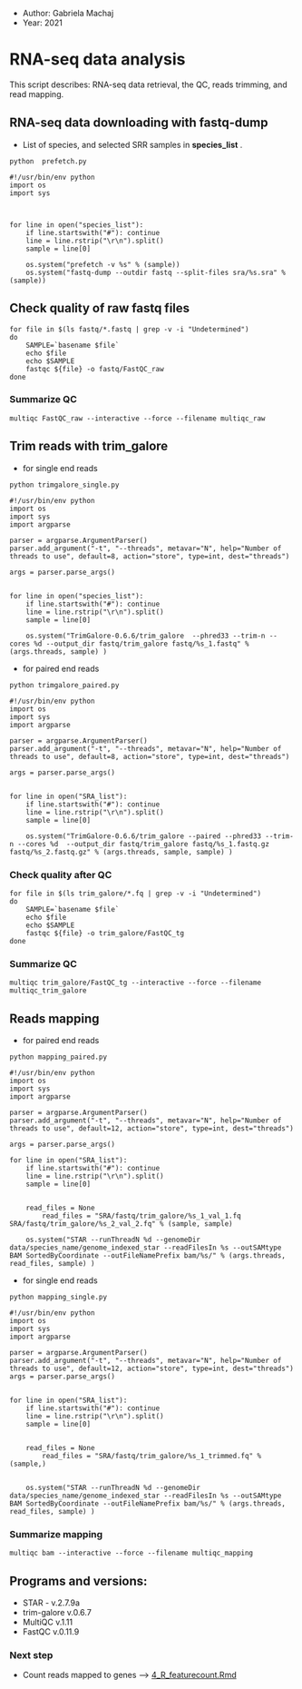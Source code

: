 - Author: Gabriela Machaj
- Year: 2021

# RNA-seq data analysis

This script describes: RNA-seq data retrieval, the QC, reads trimming, and read mapping.


## RNA-seq data downloading with fastq-dump

- List of species, and selected SRR samples in **species_list** .


```
python  prefetch.py 
```

```
#!/usr/bin/env python
import os
import sys



for line in open("species_list"):
    if line.startswith("#"): continue
    line = line.rstrip("\r\n").split()
    sample = line[0]

    os.system("prefetch -v %s" % (sample))
    os.system("fastq-dump --outdir fastq --split-files sra/%s.sra" % (sample))
```

## Check quality of raw fastq files

```
for file in $(ls fastq/*.fastq | grep -v -i "Undetermined")
do
    SAMPLE=`basename $file`
    echo $file
    echo $SAMPLE
    fastqc ${file} -o fastq/FastQC_raw
done
```

### Summarize QC

```
multiqc FastQC_raw --interactive --force --filename multiqc_raw
```

## Trim reads with trim_galore

- for single end reads

```
python trimgalore_single.py
```

```
#!/usr/bin/env python
import os
import sys
import argparse

parser = argparse.ArgumentParser()
parser.add_argument("-t", "--threads", metavar="N", help="Number of threads to use", default=8, action="store", type=int, dest="threads")

args = parser.parse_args()


for line in open("species_list"):
    if line.startswith("#"): continue
    line = line.rstrip("\r\n").split()
    sample = line[0]

    os.system("TrimGalore-0.6.6/trim_galore  --phred33 --trim-n --cores %d --output_dir fastq/trim_galore fastq/%s_1.fastq" % (args.threads, sample) )
```

- for paired end reads

```
python trimgalore_paired.py
```

```
#!/usr/bin/env python
import os
import sys
import argparse

parser = argparse.ArgumentParser()
parser.add_argument("-t", "--threads", metavar="N", help="Number of threads to use", default=8, action="store", type=int, dest="threads")

args = parser.parse_args()


for line in open("SRA_list"):
    if line.startswith("#"): continue
    line = line.rstrip("\r\n").split()
    sample = line[0]

    os.system("TrimGalore-0.6.6/trim_galore --paired --phred33 --trim-n --cores %d  --output_dir fastq/trim_galore fastq/%s_1.fastq.gz fastq/%s_2.fastq.gz" % (args.threads, sample, sample) )
```

### Check quality after QC

```
for file in $(ls trim_galore/*.fq | grep -v -i "Undetermined")
do
    SAMPLE=`basename $file`
    echo $file
    echo $SAMPLE
    fastqc ${file} -o trim_galore/FastQC_tg
done
```

### Summarize QC

```
multiqc trim_galore/FastQC_tg --interactive --force --filename multiqc_trim_galore
```

## Reads mapping

- for paired end reads
```
python mapping_paired.py
```

```
#!/usr/bin/env python
import os
import sys
import argparse

parser = argparse.ArgumentParser()
parser.add_argument("-t", "--threads", metavar="N", help="Number of threads to use", default=12, action="store", type=int, dest="threads")

args = parser.parse_args()

for line in open("SRA_list"):
    if line.startswith("#"): continue
    line = line.rstrip("\r\n").split()
    sample = line[0]


    read_files = None
        read_files = "SRA/fastq/trim_galore/%s_1_val_1.fq SRA/fastq/trim_galore/%s_2_val_2.fq" % (sample, sample)

    os.system("STAR --runThreadN %d --genomeDir data/species_name/genome_indexed_star --readFilesIn %s --outSAMtype BAM SortedByCoordinate --outFileNamePrefix bam/%s/" % (args.threads, read_files, sample) )

```

- for single end reads
```
python mapping_single.py
```

```
#!/usr/bin/env python
import os
import sys
import argparse

parser = argparse.ArgumentParser()
parser.add_argument("-t", "--threads", metavar="N", help="Number of threads to use", default=12, action="store", type=int, dest="threads")
args = parser.parse_args()


for line in open("SRA_list"):
    if line.startswith("#"): continue
    line = line.rstrip("\r\n").split()
    sample = line[0]


    read_files = None
        read_files = "SRA/fastq/trim_galore/%s_1_trimmed.fq" % (sample,)


    os.system("STAR --runThreadN %d --genomeDir data/species_name/genome_indexed_star --readFilesIn %s --outSAMtype BAM SortedByCoordinate --outFileNamePrefix bam/%s/" % (args.threads, read_files, sample) )
```

### Summarize mapping

```
multiqc bam --interactive --force --filename multiqc_mapping
```
## Programs and versions:

- STAR - v.2.7.9a
- trim-galore v.0.6.7 
- MultiQC v.1.11
- FastQC v.0.11.9


### Next step 

- Count reads mapped to genes --> [4_R_featurecount.Rmd](https://github.com/ylla-lab/Embryonic_E93/blob/master/RNAseq_multipleSpp_E93exp/4_R_featurecount.Rmd)
